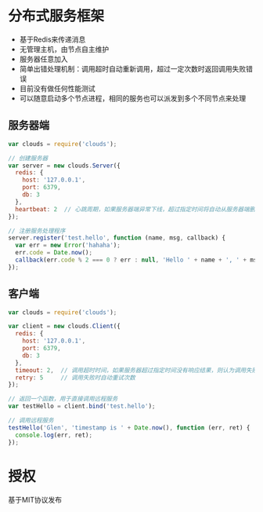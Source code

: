 分布式服务框架
==============

+ 基于Redis来传递消息
+ 无管理主机，由节点自主维护
+ 服务器任意加入
+ 简单出错处理机制：调用超时自动重新调用，超过一定次数时返回调用失败错误
+ 目前没有做任何性能测试
+ 可以随意启动多个节点进程，相同的服务也可以派发到多个不同节点来处理


## 服务器端

```javascript
var clouds = require('clouds');

// 创建服务器
var server = new clouds.Server({
  redis: {
    host: '127.0.0.1',
    port: 6379,
    db: 3
  },
  heartbeat: 2  // 心跳周期，如果服务器端异常下线，超过指定时间将自动从服务器端删除，单位：秒
});

// 注册服务处理程序
server.register('test.hello', function (name, msg, callback) {
  var err = new Error('hahaha');
  err.code = Date.now();
  callback(err.code % 2 === 0 ? err : null, 'Hello ' + name + ', ' + msg);
});
```

## 客户端

```javascript
var clouds = require('clouds');

var client = new clouds.Client({
  redis: {
    host: '127.0.0.1',
    port: 6379,
    db: 3
  },
  timeout: 2,  // 调用超时时间，如果服务器超过指定时间没有响应结果，则认为调用失败，单位：秒
  retry: 5     // 调用失败时自动重试次数
});

// 返回一个函数，用于直接调用远程服务
var testHello = client.bind('test.hello');

// 调用远程服务
testHello('Glen', 'timestamp is ' + Date.now(), function (err, ret) {
  console.log(err, ret);
});
```

授权
===========

基于MIT协议发布


